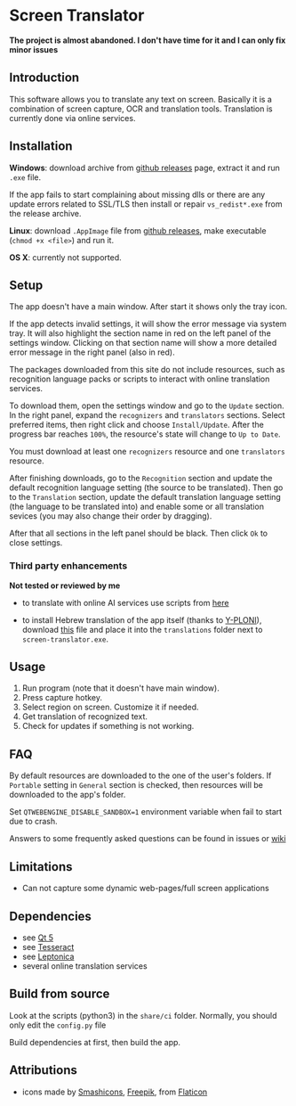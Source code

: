 # Screen Translator

**The project is almost abandoned. I don't have time for it and I can only fix minor issues**

## Introduction

This software allows you to translate any text on screen.
Basically it is a combination of screen capture, OCR and translation tools.
Translation is currently done via online services.

## Installation

**Windows**: download archive from [github releases](https://github.com/OneMoreGres/ScreenTranslator/releases) page, extract it and run `.exe` file.

If the app fails to start complaining about missing dlls or there are any update errors related to SSL/TLS then install or repair `vs_redist*.exe` from the release archive.

**Linux**: download `.AppImage` file from [github releases](https://github.com/OneMoreGres/ScreenTranslator/releases), make executable (`chmod +x <file>`) and run it.

**OS X**: currently not supported.

## Setup

The app doesn't have a main window.
After start it shows only the tray icon.

If the app detects invalid settings, it will show the error message via system tray.
It will also highlight the section name in red on the left panel of the settings window.
Clicking on that section name will show a more detailed error message in the right panel (also in red).

The packages downloaded from this site do not include resources, such as recognition language packs or scripts to interact with online translation services.

To download them, open the settings window and go to the `Update` section.
In the right panel, expand the `recognizers` and `translators` sections.
Select preferred items, then right click and choose `Install/Update`.
After the progress bar reaches `100%`, the resource's state will change to `Up to Date`.

You must download at least one `recognizers` resource and one `translators` resource.

After finishing downloads, go to the `Recognition` section and update the default recognition language setting (the source to be translated).
Then go to the `Translation` section, update the default translation language setting (the language to be translated into) and enable some or all translation sevices (you may also change their order by dragging).

After that all sections in the left panel should be black.
Then click `Ok` to close settings.

### Third party enhancements

**Not tested or reviewed by me**

* to translate with online AI services use scripts from [here](https://github.com/Suki8898/Translator)

* to install Hebrew translation of the app itself (thanks to [Y-PLONI](https://github.com/Y-PLONI)),
download [this](https://github.com/OneMoreGres/ScreenTranslator/releases/download/3.3.0/screentranslator_he.qm)
file and place it into the `translations` folder next to `screen-translator.exe`.

## Usage

1. Run program (note that it doesn't have main window).
2. Press capture hotkey.
3. Select region on screen. Customize it if needed.
4. Get translation of recognized text.
5. Check for updates if something is not working.

## FAQ

By default resources are downloaded to the one of the user's folders.
If `Portable` setting in `General` section is checked, then resources will be downloaded to the app's folder.

Set `QTWEBENGINE_DISABLE_SANDBOX=1` environment variable when fail to start due to crash.

Answers to some frequently asked questions can be found in issues or
[wiki](https://github.com/OneMoreGres/ScreenTranslator/wiki/FAQ)

## Limitations

* Can not capture some dynamic web-pages/full screen applications

## Dependencies

* see [Qt 5](https://qt-project.org/)
* see [Tesseract](https://github.com/tesseract-ocr/tesseract/)
* see [Leptonica](https://leptonica.com/)
* several online translation services

## Build from source

Look at the scripts (python3) in the `share/ci` folder.
Normally, you should only edit the `config.py` file

Build dependencies at first, then build the app.

## Attributions

* icons made by
[Smashicons](https://www.flaticon.com/authors/smashicons),
[Freepik](https://www.flaticon.com/authors/freepik),
from [Flaticon](https://www.flaticon.com/)
